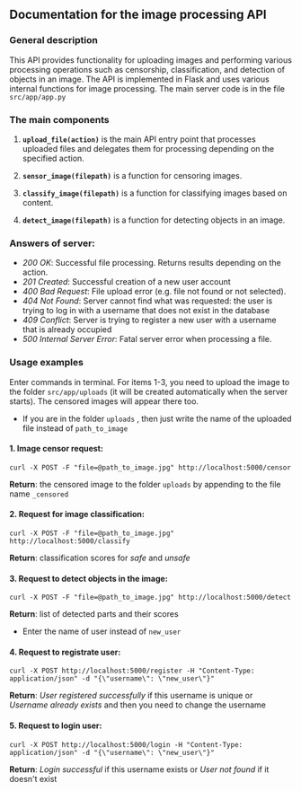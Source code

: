 ## Documentation for the image processing API

### General description

This API provides functionality for uploading images and performing various processing operations such as censorship,
classification, and detection of objects in an image. The API is implemented in Flask and uses various internal
functions for image processing.
The main server code is in the file `src/app/app.py`

### The main components

1. **`upload_file(action)`** is the main API entry point that processes uploaded files and delegates them for processing
   depending on the specified action.

2. **`sensor_image(filepath)`** is a function for censoring images.

3. **`classify_image(filepath)`** is a function for classifying images based on content.

4. **`detect_image(filepath)`** is a function for detecting objects in an image.

### Answers of server:

- _200 OK_: Successful file processing. Returns results depending on the action.
- _201 Created_: Successful creation of a new user account
- _400 Bad Request_: File upload error (e.g. file not found or not selected).
- _404 Not Found_: Server cannot find what was requested: the user is trying to log in with a username that
        does not exist in the database
- _409 Conflict_: Server is trying to register a new user with a username that is already occupied
- _500 Internal Server Error_: Fatal server error when processing a file.

### Usage examples

Enter commands in terminal.
For items 1-3, you need to upload the image to the folder `src/app/uploads` (it will be created automatically when the server starts).
The censored images will appear there too.

* If you are in the folder `uploads` , then just write the name of the uploaded file instead of `path_to_image`

#### 1. **Image censor request**:
   `curl -X POST -F "file=@path_to_image.jpg" http://localhost:5000/censor`

   **Return**: the censored image to the folder `uploads` by appending to the file name `_censored`

#### 2. **Request for image classification**:
   `curl -X POST -F "file=@path_to_image.jpg" http://localhost:5000/classify`

   **Return**: classification scores for _safe_ and _unsafe_

#### 3. **Request to detect objects in the image**:
   `curl -X POST -F "file=@path_to_image.jpg" http://localhost:5000/detect`

   **Return**: list of detected parts and their scores

- Enter the name of user instead of `new_user`

#### 4. **Request to registrate user**:
   `curl -X POST http://localhost:5000/register -H "Content-Type: application/json" -d "{\"username\": \"new_user\"}"`

   **Return**: _User registered successfully_ if this username is unique or _Username already exists_ and then you need
   to change the username

#### 5. **Request to login user**:
   `curl -X POST http://localhost:5000/login -H "Content-Type: application/json" -d "{\"username\": \"new_user\"}"`

   **Return**: _Login successful_ if this username exists or _User not found_ if it doesn't exist

